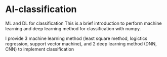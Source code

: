 # AI-classification
ML and DL for classification
This is a brief introduction to perform machine learning and deep learning method for classification with numpy.

I provide 3 machine learning method (least square method, logictics regression, support vector machine), and 2 deep learning method (DNN, CNN) to implement classification
